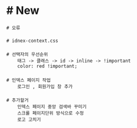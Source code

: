 # # New
    # 오류

####
    # idnex-context.css 
####
    # 선택자의 우선순위
        태그 -> 클래스 -> id -> inline -> !important
        color: red !important;
####

    # 인덱스 페이지 작업
        로그인 , 회원가입 창 추가

####
    # 추가할거
        인덱스 페이지 중앙 검색바 꾸미기
        스크롤 페이지단위 방식으로 수정
        로고 고치기
        
    
####